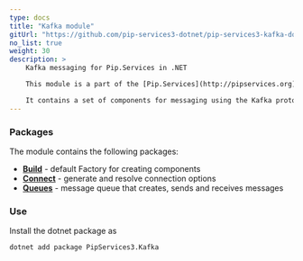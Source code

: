 ```yaml
---
type: docs
title: "Kafka module"
gitUrl: "https://github.com/pip-services3-dotnet/pip-services3-kafka-dotnet"
no_list: true
weight: 30
description: > 
    Kafka messaging for Pip.Services in .NET   

    This module is a part of the [Pip.Services](http://pipservices.org) polyglot microservices toolkit.

    It contains a set of components for messaging using the Kafka protocol. 
---
```


### Packages

The module contains the following packages:
- [**Build**](build) - default Factory for creating components
- [**Connect**](connect) - generate and resolve connection options
- [**Queues**](queues) - message queue that creates, sends and receives messages


### Use

Install the dotnet package as
```bash
dotnet add package PipServices3.Kafka
```
